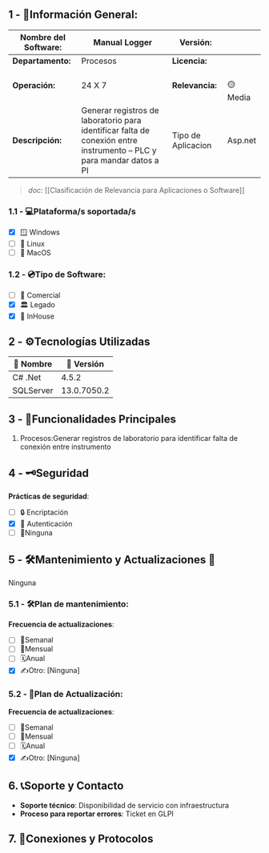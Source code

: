 ## **1 - 📓Información General:**

| **Nombre del Software:** | Manual Logger                                                                                                        | **Versión:**       |                    |
| ------------------------ | -------------------------------------------------------------------------------------------------------------------- | ------------------ | ------------------ |
| **Departamento:**        | Procesos                                                                                                             | **Licencia:**      |                    |
| **Operación:**           | 24 X 7                                                                                                               | **Relevancia:**    | <br>🟡 Media  <br> |
| **Descripción:**         | Generar registros de laboratorio para identificar falta de conexión entre instrumento – PLC y para mandar datos a PI | Tipo de Aplicacion | Asp.net            |
> _doc:_ [[Clasificación de Relevancia para Aplicaciones o Software]]

### **1.1 - 💻Plataforma/s soportada/s**
- [x] 🪟 Windows 
- [ ] 🐧 Linux 
- [ ] 🍏 MacOS 

### **1.2 - 💿Tipo de Software:**
- [ ] 💼 Comercial 
- [x] 🏛️ Legado 
- [x] 🏢 InHouse 

## **2 - ⚙️Tecnologías Utilizadas**

| 📝 Nombre | 🔢 Versión  |
| --------- | ----------- |
| C# .Net   | 4.5.2       |
| SQLServer | 13.0.7050.2 |


## **3 - 📃Funcionalidades Principales**
1. Procesos:Generar registros de laboratorio para identificar falta de conexión entre instrumento

## 4 - 🗝️Seguridad
**Prácticas de seguridad**:
- [ ] 🔒 Encriptación
- [x] 🔑 Autenticación 
- [ ] 🚫Ninguna 

## **5 - 🛠️Mantenimiento y Actualizaciones 🔁**
Ninguna
### **5.1 - 🛠️Plan de mantenimiento:** 
**Frecuencia de actualizaciones**:
- [ ] 🔄Semanal 
- [ ] 📅Mensual 
- [ ] 🗓️Anual 
- [x] ✍️Otro: [Ninguna] 
### **5.2 - 🔁Plan de Actualización:** 
**Frecuencia de actualizaciones**:
- [ ] 🔄Semanal 
- [ ] 📅Mensual 
- [ ] 🗓️Anual 
- [x] ✍️Otro: [Ninguna] 

## 6. 📞Soporte y Contacto
- **Soporte técnico**: Disponibilidad de servicio con infraestructura
- **Proceso para reportar errores**: Ticket en GLPI

## 7. 🛜Conexiones y Protocolos



